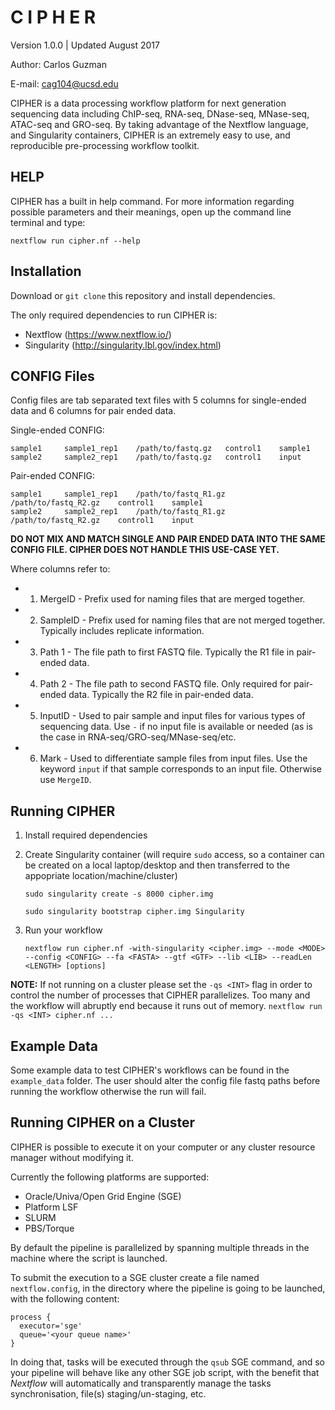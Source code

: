 # C I P H E R
Version 1.0.0 | Updated August 2017

Author: Carlos Guzman

E-mail: cag104@ucsd.edu

CIPHER is a data processing workflow platform for next generation sequencing data including ChIP-seq, RNA-seq, DNase-seq, MNase-seq, ATAC-seq and GRO-seq. By taking advantage of the Nextflow language, and Singularity containers, CIPHER is an extremely easy to use, and reproducible pre-processing workflow toolkit.

## HELP

CIPHER has a built in help command. For more information regarding possible parameters and their meanings, open up the command line terminal and type:

```
nextflow run cipher.nf --help
```

## Installation

Download or `git clone` this repository and install dependencies.

The only required dependencies to run CIPHER is:

  + Nextflow (https://www.nextflow.io/)
  + Singularity (http://singularity.lbl.gov/index.html)

## CONFIG Files

Config files are tab separated text files with 5 columns for single-ended data and 6 columns for pair ended data.

Single-ended CONFIG:

```
sample1		sample1_rep1	/path/to/fastq.gz 	control1	sample1
sample2		sample2_rep1	/path/to/fastq.gz 	control1	input
```

Pair-ended CONFIG:

```
sample1		sample1_rep1	/path/to/fastq_R1.gz 	/path/to/fastq_R2.gz	control1	sample1
sample2		sample2_rep1	/path/to/fastq_R1.gz  	/path/to/fastq_R2.gz	control1	input
```

**DO NOT MIX AND MATCH SINGLE AND PAIR ENDED DATA INTO THE SAME CONFIG FILE. CIPHER DOES NOT HANDLE THIS USE-CASE YET.**

Where columns refer to:

* 1. MergeID - Prefix used for naming files that are merged together.
* 2. SampleID - Prefix used for naming files that are not merged together. Typically includes replicate information.
* 3. Path 1 - The file path to first FASTQ file. Typically the R1 file in pair-ended data.
* 4. Path 2 - The file path to second FASTQ file. Only required for pair-ended data. Typically the R2 file in pair-ended data.
* 5. InputID - Used to pair sample and input files for various types of sequencing data. Use `-` if no input file is available or needed (as is the case in RNA-seq/GRO-seq/MNase-seq/etc.
* 6. Mark - Used to differentiate sample files from input files. Use the keyword `input` if that sample corresponds to an input file. Otherwise use `MergeID`.

## Running CIPHER

1) Install required dependencies

2) Create Singularity container (will require `sudo` access, so a container can be created on a local laptop/desktop and then transferred to the appopriate location/machine/cluster)

	```
	sudo singularity create -s 8000 cipher.img
	```

	```
	sudo singularity bootstrap cipher.img Singularity
	```

3) Run your workflow

	```
	nextflow run cipher.nf -with-singularity <cipher.img> --mode <MODE> --config <CONFIG> --fa <FASTA> --gtf <GTF> --lib <LIB> --readLen <LENGTH> [options]
	```

**NOTE:** If not running on a cluster please set the `-qs <INT>` flag in order to control the number of processes that CIPHER parallelizes. Too many and the workflow will abruptly end because it runs out of memory. `nextflow run -qs <INT> cipher.nf ...`

## Example Data

Some example data to test CIPHER's workflows can be found in the `example_data` folder. The user should alter the config file fastq paths before running the workflow otherwise the run will fail.

## Running CIPHER on a Cluster

CIPHER is possible to execute it on your computer or any cluster resource
manager without modifying it.

Currently the following platforms are supported:

  + Oracle/Univa/Open Grid Engine (SGE)
  + Platform LSF
  + SLURM
  + PBS/Torque


By default the pipeline is parallelized by spanning multiple threads in the machine where the script is launched.

To submit the execution to a SGE cluster create a file named `nextflow.config`, in the directory
where the pipeline is going to be launched, with the following content:

    process {
      executor='sge'
      queue='<your queue name>'
    }

In doing that, tasks will be executed through the `qsub` SGE command, and so your pipeline will behave like any
other SGE job script, with the benefit that *Nextflow* will automatically and transparently manage the tasks
synchronisation, file(s) staging/un-staging, etc.
